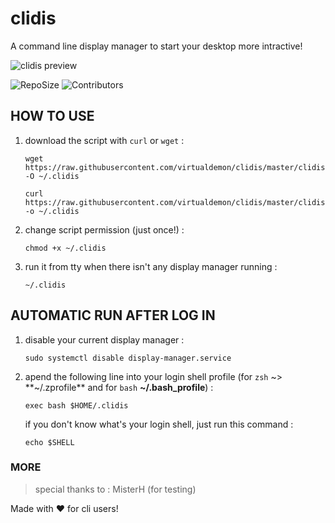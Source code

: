 # clidis
A command line display manager to start your desktop more intractive!

![clidis preview](https://raw.githubusercontent.com/virtualdemon/clidis/master/screenshot/screenshot.png)

![RepoSize](https://img.shields.io/github/repo-size/virtualdemon/clidis.svg?style=flat-square) ![Contributors](https://img.shields.io/github/contributors/virtualdemon/clidis.svg?style=flat-square)
    
## HOW TO USE

1. download the script with `curl` or `wget` : 
	
    `wget https://raw.githubusercontent.com/virtualdemon/clidis/master/clidis -O ~/.clidis`

	`curl https://raw.githubusercontent.com/virtualdemon/clidis/master/clidis -o ~/.clidis`
	        
2. change script permission (just once!) : 

	`chmod +x ~/.clidis`

3. run it from tty when there isn't any display manager running : 

	`~/.clidis`

## AUTOMATIC RUN AFTER LOG IN

1. disable your current display manager : 

    `sudo systemctl disable display-manager.service`

2. apend the following line into your login shell profile (for `zsh` ~> **~/.zprofile** and for `bash` **~/.bash_profile**) : 
    
    `exec bash $HOME/.clidis`
    
    if you don't know what's your login shell, just run this command : 
    
    `echo $SHELL`
    
### MORE

>  special thanks to : 
    MisterH (for testing)
    
Made with :heart: for cli users!
